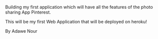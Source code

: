 Building my first application which will have all the features of the photo sharing App Pinterest.

This will be my first Web Application that will be deployed on heroku!

By Adawe Nour